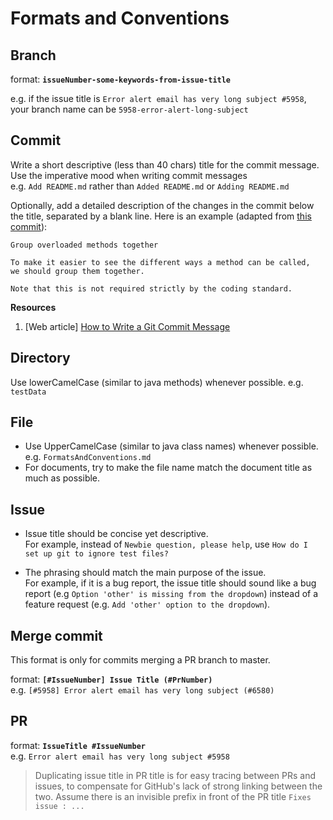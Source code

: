 # Formats and Conventions

## Branch

format: **`issueNumber-some-keywords-from-issue-title`**

e.g. if the issue title is `Error alert email has very long subject #5958`, <br>
your branch name can be `5958-error-alert-long-subject`

## Commit

Write a short descriptive (less than 40 chars) title for the commit message.
Use the imperative mood when writing commit messages <br>
e.g. `Add README.md` rather than `Added README.md` or `Adding README.md`

Optionally, add a detailed description of the changes in the commit below the title, separated by a blank line.
Here is an example (adapted from [this commit](https://github.com/CS2103AUG2016-T11-C4/main/pull/2/commits/5c5b12d1a75c4a73a8330bfd05e406233694ffa3)):
 
 ```
 Group overloaded methods together
 
 To make it easier to see the different ways a method can be called, 
 we should group them together.
 
 Note that this is not required strictly by the coding standard.
 ```
  
**Resources**

1. [Web article] [How to Write a Git Commit Message](http://chris.beams.io/posts/git-commit/)
  
## Directory

Use lowerCamelCase (similar to java methods) whenever possible. e.g. `testData`

## File

* Use UpperCamelCase (similar to java class names) whenever possible. e.g. `FormatsAndConventions.md`
* For documents, try to make the file name match the document title as much as possible.

## Issue

* Issue title should be concise yet descriptive.<br>
  For example, instead of `Newbie question, please help`, use `How do I set up git to ignore test files?`

* The phrasing should match the main purpose of the issue.<br>
  For example, if it is a bug report, the issue title should sound like a bug report 
  (e.g `Option 'other' is missing from the dropdown`) instead of a feature request 
  (e.g. `Add 'other' option to the dropdown`).

## Merge commit

This format is only for commits merging a PR branch to master.

format: **`[#IssueNumber] Issue Title (#PrNumber)`** <br>
e.g. `[#5958] Error alert email has very long subject (#6580)`

## PR

format: **`IssueTitle #IssueNumber`** <br>
e.g. `Error alert email has very long subject #5958`

> Duplicating issue title in PR title is for easy tracing between PRs and issues, to compensate for GitHub's lack of strong
> linking between the two.
> Assume there is an invisible prefix in front of the PR title `Fixes issue : ...`